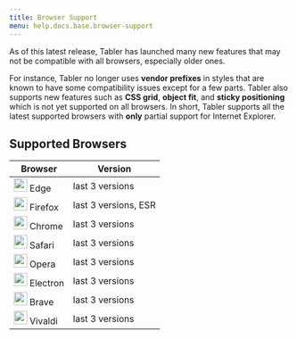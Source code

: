 ```yaml
---
title: Browser Support
menu: help.docs.base.browser-support
---
```


As of this latest release, Tabler has launched many new features that may not be compatible with all browsers, especially older ones.

For instance, Tabler no longer uses **vendor prefixes** in styles that are known to have some compatibility issues except for a few parts. Tabler also supports new features such as **CSS grid**, **object fit**, and **sticky positioning** which is not yet supported on all browsers. In short, Tabler supports all the latest supported browsers with **only** partial support for Internet Explorer.

## Supported Browsers

Browser|Version
---|----------
<img src="{{ site.base }}/static/browsers/edge.svg" width="24" height="24" class="me-2" /> Edge|last 3 versions
<img src="{{ site.base }}/static/browsers/firefox.svg" width="24" height="24" class="me-2" /> Firefox|last 3 versions, ESR
<img src="{{ site.base }}/static/browsers/chrome.svg" width="24" height="24" class="me-2" /> Chrome|last 3 versions
<img src="{{ site.base }}/static/browsers/safari.svg" width="24" height="24" class="me-2" /> Safari|last 3 versions
<img src="{{ site.base }}/static/browsers/opera.svg" width="24" height="24" class="me-2" /> Opera|last 3 versions
<img src="{{ site.base }}/static/browsers/electron.svg" width="24" height="24" class="me-2" /> Electron|last 3 versions
<img src="{{ site.base }}/static/browsers/brave.svg" width="24" height="24" class="me-2" /> Brave|last 3 versions
<img src="{{ site.base }}/static/browsers/vivaldi.svg" width="24" height="24" class="me-2" /> Vivaldi|last 3 versions